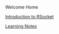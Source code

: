 Welcome Home

<p><a href="https://viniljose.github.io/RSocket">Introduction to RSocket</a></p>
<p><a href="https://viniljose.github.io/LearningNotes">Learning Notes</a></p>
